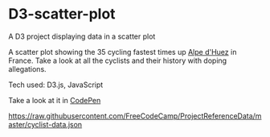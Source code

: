 # D3-scatter-plot
A D3 project displaying data in a scatter plot

A scatter plot showing the 35 cycling fastest times up <a href="http://bike-oisans.com/en/cycling-oisans/alpe-d-huez-mythical-ascent">Alpe d'Huez</a> in France. Take a look at all the cyclists and their history with doping allegations.

Tech used: D3.js, JavaScript

Take a look at it in <a href="https://codepen.io/su6a12/full/LGqzpN">CodePen</a>

https://raw.githubusercontent.com/FreeCodeCamp/ProjectReferenceData/master/cyclist-data.json
